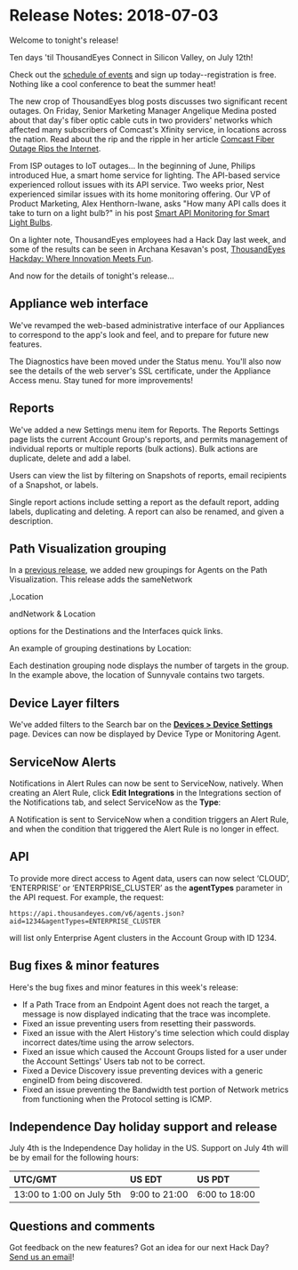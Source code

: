 # Release Notes: 2018-07-03

Welcome to tonight's release!

Ten days 'til ThousandEyes Connect in Silicon Valley, on July 12th!

Check out the [schedule of events](https://www.thousandeyes.com/events/connect/santa-clara-2018) and sign up today--registration is free. Nothing like a cool conference to beat the summer heat!

The new crop of ThousandEyes blog posts discusses two significant recent outages. On Friday, Senior Marketing Manager Angelique Medina posted about that day's fiber optic cable cuts in two providers' networks which affected many subscribers of Comcast's Xfinity service, in locations across the nation. Read about the rip and the ripple in her article [Comcast Fiber Outage Rips the Internet](https://blog.thousandeyes.com/comcast-fiber-outage-rips-the-internet/).

From ISP outages to IoT outages... In the beginning of June, Philips introduced Hue, a smart home service for lighting. The API-based service experienced rollout issues with its API service. Two weeks prior, Nest experienced similar issues with its home monitoring offering. Our VP of Product Marketing, Alex Henthorn-Iwane, asks "How many API calls does it take to turn on a light bulb?" in his post [Smart API Monitoring for Smart Light Bulbs](https://blog.thousandeyes.com/smart-api-monitoring-for-smart-light-bulbs/).

On a lighter note, ThousandEyes employees had a Hack Day last week, and some of the results can be seen in Archana Kesavan's post, [ThousandEyes Hackday: Where Innovation Meets Fun](https://blog.thousandeyes.com/hackday-innovation-fun-june-2018/).

And now for the details of tonight's release...

## Appliance web interface

We've revamped the web-based administrative interface of our Appliances to correspond to the app's look and feel, and to prepare for future new features.

The Diagnostics have been moved under the Status menu. You'll also now see the details of the web server's SSL certificate, under the Appliance Access menu. Stay tuned for more improvements!

## Reports

We've added a new Settings menu item for Reports. The Reports Settings page lists the current Account Group's reports, and permits management of individual reports or multiple reports \(bulk actions\). Bulk actions are duplicate, delete and add a label.

Users can view the list by filtering on Snapshots of reports, email recipients of a Snapshot, or labels.

Single report actions include setting a report as the default report, adding labels, duplicating and deleting. A report can also be renamed, and given a description.

## Path Visualization grouping

In a [previous release](https://success.thousandeyes.com/PublicArticlePage?articleIdParam=kA044000000Q0noCAC_Release-Update-2018-06-06#pv_group), we added new groupings for Agents on the Path Visualization. This release adds the sameNetwork

,Location

 andNetwork & Location

 options for the Destinations and the Interfaces quick links.

An example of grouping destinations by Location:

Each destination grouping node displays the number of targets in the group. In the example above, the location of Sunnyvale contains two targets.

## Device Layer filters

​We've added filters to the Search bar on the [**Devices &gt; Device Settings**](https://app.thousandeyes.com/settings/devices/?tab=credentials) page. Devices can now be displayed by Device Type or Monitoring Agent.

## ServiceNow Alerts

Notifications in Alert Rules can now be sent to ServiceNow, natively. When creating an Alert Rule, click **Edit Integrations** in the Integrations section of the Notifications tab, and select ServiceNow as the **Type**:

A Notification is sent to ServiceNow when a condition triggers an Alert Rule, and when the condition that triggered the Alert Rule is no longer in effect.

## API

To provide more direct access to Agent data, users can now select ‘CLOUD’, ‘ENTERPRISE’ or ‘ENTERPRISE\_CLUSTER’ as the **agentTypes** parameter in the API request. For example, the request:

```text
https://api.thousandeyes.com/v6/agents.json?aid=1234&agentTypes=ENTERPRISE_CLUSTER 
```

will list only Enterprise Agent clusters in the Account Group with ID 1234.

## Bug fixes & minor features

Here's the bug fixes and minor features in this week's release:

* If a Path Trace from an Endpoint Agent does not reach the target, a message is now displayed indicating that the trace was incomplete.
* Fixed an issue preventing users from resetting their passwords.
* Fixed an issue with the Alert History's time selection which could display incorrect dates/time using the arrow selectors.
* Fixed an issue which caused the Account Groups listed for a user under the Account Settings' Users tab not to be correct.
* Fixed a Device Discovery issue preventing devices with a generic engineID from being discovered.
* Fixed an issue preventing the Bandwidth test portion of Network metrics from functioning when the Protocol setting is ICMP.

## Independence Day holiday support and release

July 4th is the Independence Day holiday in the US. Support on July 4th will be by email for the following hours:

| UTC/GMT | US EDT | US PDT |
| :--- | :--- | :--- |
| 13:00 to 1:00 on July 5th | 9:00 to 21:00 | 6:00 to 18:00 |

## Questions and comments

Got feedback on the new features? Got an idea for our next Hack Day? [Send us an email](mailto:support@thousandeyes.com?subject=2018-07-03+Release+Update)!

